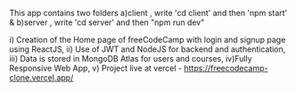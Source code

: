 This app contains two folders a)client , write 'cd client' and then 'npm start' & b)server , write 'cd server' and then "npm run dev"

i) Creation of the Home page of freeCodeCamp with login and signup page using ReactJS,
ii) Use of JWT and NodeJS for backend and authentication,
iii) Data is stored in MongoDB Atlas for users and courses,
iv)Fully Responsive Web App,
v) Project live at vercel - https://freecodecamp-clone.vercel.app/
